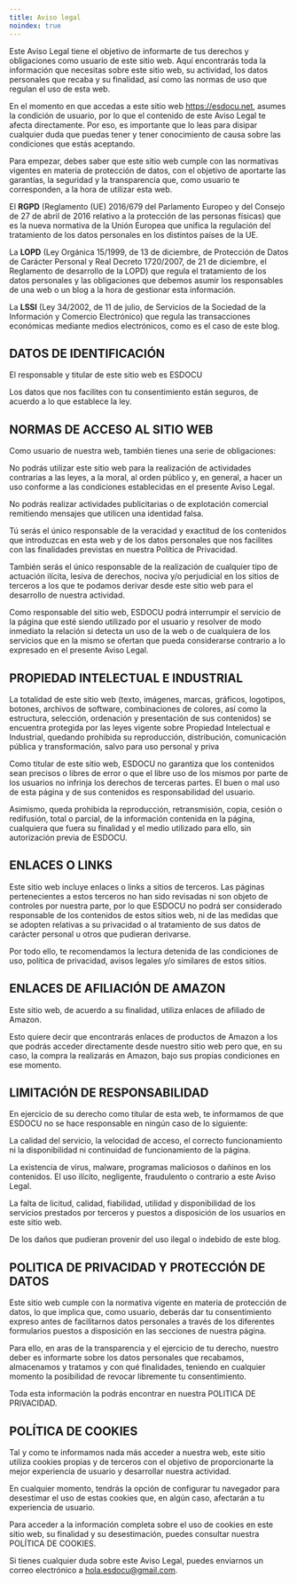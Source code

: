 ```yaml
---
title: Aviso legal
noindex: true
---
```


Este Aviso Legal tiene el objetivo de informarte de tus derechos y obligaciones como
usuario de este sitio web. Aquí encontrarás toda la información que necesitas sobre este
sitio web, su actividad, los datos personales que recaba y su finalidad, así como las
normas de uso que regulan el uso de esta web.

En el momento en que accedas a este sitio web https://esdocu.net, asumes la condición de
usuario, por lo que el contenido de este Aviso Legal te afecta directamente. Por eso, es
importante que lo leas para disipar cualquier duda que puedas tener y tener conocimiento
de causa sobre las condiciones que estás aceptando.

Para empezar, debes saber que este sitio web cumple con las normativas vigentes en
materia de protección de datos, con el objetivo de aportarte las garantías, la seguridad
y la transparencia que, como usuario te corresponden, a la hora de utilizar esta web.

El **RGPD** (Reglamento (UE) 2016/679 del Parlamento Europeo y del Consejo
de 27 de abril de 2016 relativo a la protección de las personas físicas) que es la nueva
normativa de la Unión Europea que unifica la regulación del tratamiento de los datos
personales en los distintos países de la UE.

La **LOPD** (Ley Orgánica 15/1999, de 13 de diciembre, de Protección de
Datos de Carácter Personal y Real Decreto 1720/2007, de 21 de diciembre, el Reglamento
de desarrollo de la LOPD) que regula el tratamiento de los datos personales y las
obligaciones que debemos asumir los responsables de una web o un blog a la hora de
gestionar esta información.

La **LSSI** (Ley 34/2002, de 11 de julio, de Servicios de la Sociedad de la
Información y Comercio Electrónico) que regula las transacciones económicas mediante
medios electrónicos, como es el caso de este blog.

## DATOS DE IDENTIFICACIÓN

El responsable y titular de este sitio web es ESDOCU

Los datos que nos facilites con tu consentimiento están seguros, de acuerdo a lo que
establece la ley.

## NORMAS DE ACCESO AL SITIO WEB

Como usuario de nuestra web, también tienes una serie de obligaciones:

No podrás utilizar este sitio web para la realización de actividades contrarias a las
leyes, a la moral, al orden público y, en general, a hacer un uso conforme a las
condiciones establecidas en el presente Aviso Legal.

No podrás realizar actividades publicitarias o de explotación comercial remitiendo
mensajes que utilicen una identidad falsa.

Tú serás el único responsable de la veracidad y exactitud de los contenidos que
introduzcas en esta web y de los datos personales que nos facilites con las finalidades
previstas en nuestra Política de Privacidad.

También serás el único responsable de la realización de cualquier tipo de actuación
ilícita, lesiva de derechos, nociva y/o perjudicial en los sitios de terceros a los que
te podamos derivar desde este sitio web para el desarrollo de nuestra actividad.

Como responsable del sitio web, ESDOCU podrá interrumpir el servicio de la página que
esté siendo utilizado por el usuario y resolver de modo inmediato la relación si detecta
un uso de la web o de cualquiera de los servicios que en la mismo se ofertan que pueda
considerarse contrario a lo expresado en el presente Aviso Legal.

## PROPIEDAD INTELECTUAL E INDUSTRIAL

La totalidad de este sitio web (texto, imágenes, marcas, gráficos, logotipos, botones,
archivos de software, combinaciones de colores, así como la estructura, selección,
ordenación y presentación de sus contenidos) se encuentra protegida por las leyes
vigente sobre Propiedad Intelectual e Industrial, quedando prohibida su reproducción,
distribución, comunicación pública y transformación, salvo para uso personal y priva

Como titular de este sitio web, ESDOCU no garantiza que los contenidos sean precisos o
libres de error o que el libre uso de los mismos por parte de los usuarios no infrinja
los derechos de terceras partes. El buen o mal uso de esta página y de sus contenidos es
responsabilidad del usuario.

Asimismo, queda prohibida la reproducción, retransmisión, copia, cesión o redifusión,
total o parcial, de la información contenida en la página, cualquiera que fuera su
finalidad y el medio utilizado para ello, sin autorización previa de ESDOCU.

## ENLACES O LINKS

Este sitio web incluye enlaces o links a sitios de terceros. Las páginas pertenecientes
a estos terceros no han sido revisadas ni son objeto de controles por nuestra parte, por
lo que ESDOCU no podrá ser considerado responsable de los contenidos de estos sitios
web, ni de las medidas que se adopten relativas a su privacidad o al tratamiento de sus
datos de carácter personal u otros que pudieran derivarse.

Por todo ello, te recomendamos la lectura detenida de las condiciones de uso, política
de privacidad, avisos legales y/o similares de estos sitios.

## ENLACES DE AFILIACIÓN DE AMAZON

Este sitio web, de acuerdo a su finalidad, utiliza enlaces de afiliado de Amazon.

Esto quiere decir que encontrarás enlaces de productos de Amazon a los que podrás
acceder directamente desde nuestro sitio web pero que, en su caso, la compra la
realizarás en Amazon, bajo sus propias condiciones en ese momento.

## LIMITACIÓN DE RESPONSABILIDAD

En ejercicio de su derecho como titular de esta web, te informamos de que ESDOCU no se
hace responsable en ningún caso de lo siguiente:

La calidad del servicio, la velocidad de acceso, el correcto funcionamiento ni la
disponibilidad ni continuidad de funcionamiento de la página.

La existencia de virus, malware, programas maliciosos o dañinos en los contenidos.
El uso ilícito, negligente, fraudulento o contrario a este Aviso Legal.

La falta de licitud, calidad, fiabilidad, utilidad y disponibilidad de los servicios
prestados por terceros y puestos a disposición de los usuarios en este sitio web.

De los daños que pudieran provenir del uso ilegal o indebido de este blog.


## POLITICA DE PRIVACIDAD Y PROTECCIÓN DE DATOS

Este sitio web cumple con la normativa vigente en materia de protección de datos, lo que
implica que, como usuario, deberás dar tu consentimiento expreso antes de facilitarnos
datos personales a través de los diferentes formularios puestos a disposición en las
secciones de nuestra página.

Para ello, en aras de la transparencia y el ejercicio de tu derecho, nuestro deber es
informarte sobre los datos personales que recabamos, almacenamos y tratamos y con qué
finalidades, teniendo en cualquier momento la posibilidad de revocar libremente tu
consentimiento.

Toda esta información la podrás encontrar en nuestra POLITICA DE PRIVACIDAD.

## POLÍTICA DE COOKIES

Tal y como te informamos nada más acceder a nuestra web, este sitio utiliza cookies
propias y de terceros con el objetivo de proporcionarte la mejor experiencia de usuario
y desarrollar nuestra actividad.

En cualquier momento, tendrás la opción de configurar tu navegador para desestimar el
uso de estas cookies que, en algún caso, afectarán a tu experiencia de usuario.

Para acceder a la información completa sobre el uso de cookies en este sitio web, su
finalidad y su desestimación, puedes consultar nuestra POLÍTICA DE COOKIES.

Si tienes cualquier duda sobre este Aviso Legal, puedes enviarnos un correo electrónico
a hola.esdocu@gmail.com.
